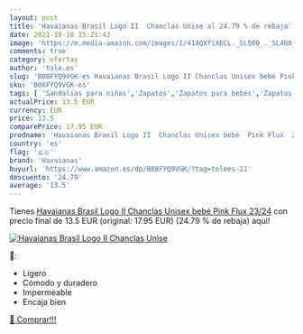 ```yaml
---
layout: post
title: 'Havaianas Brasil Logo II  Chanclas Unise al 24.79 % de rebaja'
date: 2021-10-18 15:21:43
image: 'https://m.media-amazon.com/images/I/414QXfiXECL._SL500_._SL400_.jpg'
comments: true
category: ofertas
author: 'tole.es'
slug: 'B08FYQ9VGK-es Havaianas Brasil Logo II Chanclas Unisex bebé Pink Flux 23/24'
sku: 'B08FYQ9VGK-es'
tags: [ 'Sandalias para niñas','Zapatos','Zapatos para bebés','Zapatos para niñas','Zapatos y complementos','chanclas','havaianas', ]
actualPrice: 13.5 EUR
currency: EUR
price: 13.5
comparePrice: 17.95 EUR
prodname: 'Havaianas Brasil Logo II  Chanclas Unisex bebé  Pink Flux  23/24'
country: 'es'
flag: '🇪🇸'
brand: 'Havaianas'
buyurl: 'https://www.amazon.es/dp/B08FYQ9VGK/?tag=tolees-21'
descuento: '24.79'
average: '13.5'
---
```


Tienes [Havaianas Brasil Logo II  Chanclas Unisex bebé  Pink Flux  23/24](https://www.amazon.es/dp/B08FYQ9VGK/?tag=tolees-21) con precio final de  13.5 EUR (original: 17.95 EUR) (24.79 %  de rebaja) aqui!

[![Havaianas Brasil Logo II  Chanclas Unise](https://m.media-amazon.com/images/I/414QXfiXECL._SL500_._SL400_.jpg)](https://www.amazon.es/dp/B08FYQ9VGK/?tag=tolees-21)

🔎:

- Ligero
- Cómodo y duradero
- Impermeable
- Encaja bien

[🛒 Comprar!!!](https://www.amazon.es/dp/B08FYQ9VGK/?tag=tolees-21)
